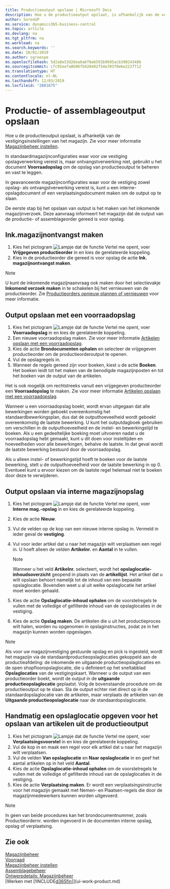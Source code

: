 ```yaml
---
title: Productieoutput opslaan | Microsoft Docs
description: Hoe u de productieoutput opslaat, is afhankelijk van de vestigingsinstellingen van het magazijn.
author: SorenGP
ms.service: dynamics365-business-central
ms.topic: article
ms.devlang: na
ms.tgt_pltfrm: na
ms.workload: na
ms.search.keywords: ''
ms.date: 10/01/2019
ms.author: sgroespe
ms.openlocfilehash: 5d2a8e53d26ea6a6f0ab591b9695acb39024348b
ms.sourcegitcommit: cfc92eefa8b06fb426482f54e393f0e6e222f712
ms.translationtype: HT
ms.contentlocale: nl-NL
ms.lasthandoff: 12/03/2019
ms.locfileid: "2881675"
---
```

# <a name="put-away-production-or-assembly-output"></a>Productie- of assemblageoutput opslaan
Hoe u de productieoutput opslaat, is afhankelijk van de vestigingsinstellingen van het magazijn. Zie voor meer informatie [Magazijnbeheer instellen](warehouse-setup-warehouse.md).  

In standaardmagazijnconfiguraties waar voor uw vestiging opslagverwerking vereist is, maar ontvangstverwerking niet, gebruikt u het document **Voorraadopslag** om de opslag van productieoutput te beheren en vast te leggen.  

In geavanceerde magazijnconfiguraties waar voor de vestiging zowel opslag- als ontvangstverwerking vereist is, kunt u een interne-opslagdocument of een verplaatsingsdocument maken om de output op te slaan.  

De eerste stap bij het opslaan van output is het maken van het inkomende magazijnverzoek. Deze aanvraag informeert het magazijn dat de output van de productie- of assemblageorder gereed is voor opslag.

## <a name="to-create-the-inbound-warehouse-request"></a>Ink.magazijnontvangst maken  
1.  Kies het pictogram ![Lampje dat de functie Vertel me opent](media/ui-search/search_small.png "Vertel me wat u wilt doen"), voer **Vrijgegeven productieorder** in en kies de gerelateerde koppeling.  
2.  Kies in de productieorder die gereed is voor opslag de actie **Ink. magazijnontvangst maken**.  

> [!NOTE]  
>  U kunt de inkomende magazijnaanvraag ook maken door het selectievakje **Inkomend verzoek maken** in te schakelen bij het vernieuwen van de productieorder. Zie [Productieorders opnieuw plannen of vernieuwen](production-how-to-replan-refresh-production-orders.md) voor meer informatie.  

## <a name="to-put-output-away-with-an-inventory-put-away"></a>Output opslaan met een voorraadopslag  
1.  Kies het pictogram ![Lampje dat de functie Vertel me opent](media/ui-search/search_small.png "Vertel me wat u wilt doen"), voer **Voorraadopslag** in en kies de gerelateerde koppeling.  
2.  Een nieuwe voorraadopslag maken. Zie voor meer informatie [Artikelen opslaan met een voorraadopslag](warehouse-how-to-put-items-away-with-inventory-put-aways.md).
3.  Kies de actie **Brondocumenten ophalen** en selecteer de vrijgegeven productieorder om de productieorderoutput te openen.  
4.  Vul de opslagregels in.
5.  Wanneer de regels gereed zijn voor boeken, kiest u de actie **Boeken**. Het boeken leidt tot het maken van de benodigde magazijnposten en tot het boeken van de output van de artikelen.  

Het is ook mogelijk om rechtstreeks vanuit een vrijgegeven productieorder een **Voorraadopslag** te maken. Zie voor meer informatie [Artikelen opslaan met een voorraadopslag](warehouse-how-to-put-items-away-with-inventory-put-aways.md).  

Wanneer u een voorraadopslag boekt, wordt ervan uitgegaan dat alle bewerkingen worden geboekt overeenkomstig het standaardbewerkingsplan, dus dat de outputhoeveelheid wordt geboekt overeenkomstig de laatste bewerking. U kunt het outputdagboek gebruiken om verschillen in de outputhoeveelheid en de instel- en bewerkingstijd te boeken. Als u een gedeeltelijke boeking moet uitvoeren nadat u de voorraadopslag hebt gemaakt, kunt u dit doen voor insteltijden en hoeveelheden voor alle bewerkingen, behalve de laatste. In dat geval wordt de laatste bewerking bestuurd door de voorraadopslag.  

Als u alleen instel- of bewerkingstijd hoeft te boeken voor de laatste bewerking, stelt u de outputhoeveelheid voor de laatste bewerking in op 0. Eventueel kunt u ervoor kiezen om de laatste regel helemaal niet te boeken door deze te verwijderen.  

## <a name="to-put-output-away-with-a-warehouse-internal-put-away"></a>Output opslaan via interne magazijnopslag
1.  Kies het pictogram ![Lampje dat de functie Vertel me opent](media/ui-search/search_small.png "Vertel me wat u wilt doen"), voer **Interne mag.-opslag** in en kies de gerelateerde koppeling.  
2. Kies de actie **Nieuw**.
3. Vul de velden op de kop van een nieuwe interne opslag in. Vermeld in ieder geval de **vestiging**.  
4. Vul voor ieder artikel dat u naar het magazijn wilt verplaatsen een regel in. U hoeft alleen de velden **Artikelnr.** en **Aantal** in te vullen.  

    > [!NOTE]  
    >  Wanneer u het veld **Artikelnr.** selecteert, wordt het **opslaglocatie-inhoudsoverzicht** geopend in plaats van de **artikellijst**. Het artikel dat u wilt opslaan behoort namelijk tot de inhoud van een bepaalde opslaglocatie. Bovendien weet u al uit welke opslaglocatie het artikel moet worden gehaald.  

4.  Kies de actie **Opslaglocatie-inhoud ophalen** om de voorstelregels te vullen met de volledige of gefilterde inhoud van de opslaglocaties in de vestiging.  
5.  Kies de actie **Opslag maken**. De artikelen die u uit het productieproces wilt halen, worden nu opgenomen in opslaginstructies, zodat ze in het magazijn kunnen worden opgeslagen.  

> [!NOTE]  
>  Als voor uw magazijnvestiging gestuurde opslag en pick is ingesteld, wordt het magazijn via de standaardproductieopslaglocaties gekoppeld aan de productieafdeling: de inkomende en uitgaande productieopslaglocaties en de open shopflooropslaglocatie, die u definieert op het sneltabblad **Opslaglocaties** van de vestigingskaart. Wanneer u de output van een productieorder boekt, wordt de output in de **uitgaande productieopslaglocatie** geplaatst. Volg de bovenstaande procedure om de productieoutput op te slaan. Sla de output echter niet direct op in de standaardopslaglocatie van de artikelen, maar verplaats de artikelen van de **Uitgaande productieopslaglocatie** naar de standaardopslaglocatie.  

## <a name="to-manually-specify-a-bin-to-store-items-from-production-output"></a>Handmatig een opslaglocatie opgeven voor het opslaan van artikelen uit de productieoutput  
1.  Kies het pictogram ![Lampje dat de functie Vertel me opent](media/ui-search/search_small.png "Vertel me wat u wilt doen"), voer **Verplaatsingsvoorstel** in en kies de gerelateerde koppeling.  
2.  Vul de kop in en maak een regel voor elk artikel dat u naar het magazijn wilt verplaatsen.  
3.  Vul de velden **Van opslaglocatie** en **Naar opslaglocatie** in en geef het aantal artikelen op in het veld **Aantal**.  
4.  Kies de actie **Opslaglocatie-inhoud ophalen** om de voorstelregels te vullen met de volledige of gefilterde inhoud van de opslaglocaties in de vestiging.  
5. Kies de actie **Verplaatsing maken**. Er wordt een verplaatsingsinstructie voor het magazijn gemaakt met Nemen- en Plaatsen-regels die door de magazijnmedewerkers kunnen worden uitgevoerd.  

> [!NOTE]  
>  In geen van beide procedures kan het brondocumentnummer, zoals Productieordernr. worden ingevoerd in de documenten interne opslag, opslag of verplaatsing.  

## <a name="see-also"></a>Zie ook  
[Magazijnbeheer](warehouse-manage-warehouse.md)  
[Voorraad](inventory-manage-inventory.md)  
[Magazijnbeheer instellen](warehouse-setup-warehouse.md)     
[Assemblagebeheer](assembly-assemble-items.md)    
[Ontwerpdetails: Magazijnbeheer](design-details-warehouse-management.md)  
[Werken met [!INCLUDE[d365fin](includes/d365fin_md.md)]](ui-work-product.md)
